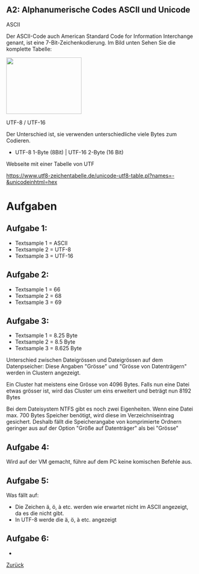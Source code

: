 ## A2: Alphanumerische Codes ASCII und Unicode

ASCII

Der ASCII-Code auch American Standard Code for Information Interchange genant, ist eine 7-Bit-Zeichenkodierung. Im Bild unten Sehen Sie die komplette Tabelle: 

 <img src=".../../../../Bildergalerie/ASCII.png" height="150" width="200"><br>

UTF-8 / UTF-16

Der Unterschied ist, sie verwenden unterschiedliche viele Bytes zum Codieren. 
- UTF-8 1-Byte (8Bit) | UTF-16 2-Byte (16 Bit)

Webseite mit einer Tabelle von UTF

https://www.utf8-zeichentabelle.de/unicode-utf8-table.pl?names=-&unicodeinhtml=hex


# Aufgaben


## Aufgabe 1: 

- Textsample 1 = ASCII
- Textsample 2 = UTF-8
- Textsample 3 = UTF-16


## Aufgabe 2: 

- Textsample 1 = 66 
- Textsample 2 = 68
- Textsample 3 = 69


## Aufgabe 3: 

- Textsample 1 = 8.25  Byte
- Textsample 2 = 8.5   Byte
- Textsample 3 = 8.625 Byte

Unterschied zwischen Dateigrössen und Dateigrössen auf dem Datenpseicher:
Diese Angaben "Grösse" und "Grösse von Datenträgern" werden in Clustern angezeigt.

Ein Cluster hat meistens eine Grösse von 4096 Bytes.
Falls nun eine Datei etwas grösser ist, wird das Cluster um eins erweitert und beträgt nun 8192 Bytes 

Bei dem Dateisystem NTFS gibt es noch zwei Eigenheiten.
Wenn eine Datei max. 700 Bytes Speicher benötigt, wird diese im Verzeichniseintrag gesichert.  Deshalb fällt die Speicherangabe von komprimierte Ordnern geringer aus auf der Option "Größe auf Datenträger" als bei "Grösse" 


## Aufgabe 4: 

Wird auf der VM gemacht, führe auf dem PC keine komischen Befehle aus. 


## Aufgabe 5: 

Was fällt auf:

- Die Zeichen ä, ö, à etc. werden wie erwartet nicht im ASCII angezeigt, da es die nicht gibt.
- In UTF-8 werde die ä, ö, à etc. angezeigt 

## Aufgabe 6: 
-



[Zurück](README.md)
